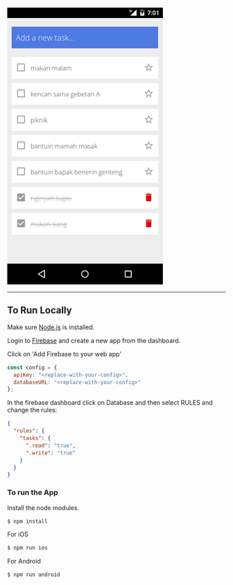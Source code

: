 ![screenshot](screenshot.png)

---

## To Run Locally

Make sure [Node.js](https://nodejs.org/) is installed.

Login to [Firebase](https://console.firebase.google.com/) and create a new app from the dashboard.

Click on 'Add Firebase to your web app'

```js
const config = {
  apiKey: "<replace-with-your-config>",
  databaseURL: "<replace-with-your-config>"
};
```

In the firebase dashboard click on Database and then select RULES and change the rules:

```json
{
  "rules": {
    "tasks": {
      ".read": "true",
      ".write": "true"
    }
  }
}
```

### To run the App

Install the node modules.

```bash
$ npm install
```

For iOS

```bash
$ npm run ios
```

For Android

```bash
$ npm run android
```
